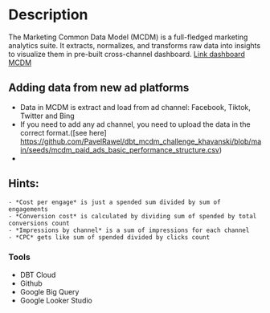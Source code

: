 

# Description
The Marketing Common Data Model (MCDM) is a full-fledged marketing analytics suite. It extracts, normalizes, and transforms raw data into insights to visualize them in pre-built cross-channel dashboard.
 [Link dashboard MCDM](https://lookerstudio.google.com/reporting/6b3ff69f-45ce-421d-a7d4-e4d35e8cfd80/page/p_jkx3k9996c)

## Adding data from new ad platforms
- Data in MCDM is extract and load from ad channel: Facebook, Tiktok, Twitter and Bing
- If you need to add any ad channel, you need to upload the data in the correct format.([see here] https://github.com/PavelRawel/dbt_mcdm_challenge_khavanski/blob/main/seeds/mcdm_paid_ads_basic_performance_structure.csv)
-  

## Hints:
	- *Cost per engage* is just a spended sum divided by sum of engagements
	- *Conversion cost* is calculated by dividing sum of spended by total conversions count
	- *Impressions by channel* is a sum of impressions for each channel
	- *CPC* gets like sum of spended divided by clicks count

### Tools
-   DBT Cloud
-   Github
-   Google Big Query
-   Google Looker Studio
